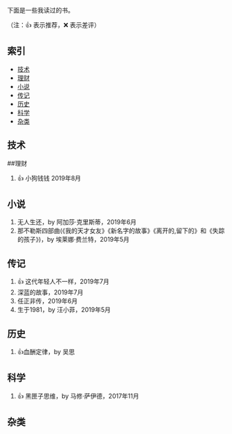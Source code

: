 下面是一些我读过的书。

（注：:+1: 表示推荐，:x: 表示差评）

## 索引
- [技术](#技术)
- [理财](#理财)
- [小说](#小说)
- [传记](#传记)
- [历史](#历史)
- [科学](#科学)
- [杂类](#杂类)

## 技术
##理财
1. :+1: 小狗钱钱 2019年8月
## 小说
1. 无人生还，by 阿加莎·克里斯蒂，2019年6月
1. 那不勒斯四部曲(《我的天才女友》《新名字的故事》《离开的,留下的》和《失踪的孩子》)，by 埃莱娜·费兰特，2019年5月
## 传记
1. :+1: 这代年轻人不一样，2019年7月
1. 深蓝的故事，2019年7月
1. 任正非传，2019年6月
1. 生于1981，by 汪小菲，2019年5月
## 历史
1. :+1:血酬定律，by 吴思
## 科学
1. :+1: 黑匣子思维，by 马修·萨伊德，2017年11月
## 杂类
